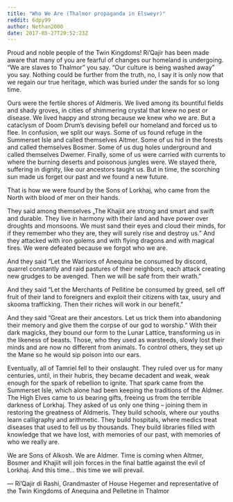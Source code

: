 ```yaml
---
title: "Who We Are (Thalmor propaganda in Elsweyr)"
reddit: 6dpy99
author: Nethan2000
date: 2017-05-27T20:52:23Z
---
```


Proud and noble people of the Twin Kingdoms! Ri’Qajir has been made aware that many of you are fearful of changes our homeland is undergoing. “We are slaves to Thalmor” you say. “Our culture is being washed away” you say. Nothing could be further from the truth, no, I say it is only now that we regain our true heritage, which was buried under the sands for so long time.

Ours were the fertile shores of Aldmeris. We lived among its bountiful fields and shady groves, in cities of shimmering crystal that knew no pest or disease. We lived happy and strong because we knew who we are. But a cataclysm of Doom Drum’s devising befell our homeland and forced us to flee. In confusion, we split our ways. Some of us found refuge in the Summerset Isle and called themselves Altmer. Some of us hid in the forests and called themselves Bosmer. Some of us dug holes underground and called themselves Dwemer. Finally, some of us were carried with currents to where the burning deserts and poisonous jungles were. We stayed there, suffering in dignity, like our ancestors taught us. But in time, the scorching sun made us forget our past and we found a new future.

That is how we were found by the Sons of Lorkhaj, who came from the North with blood of mer on their hands.

They said among themselves „The Khajiit are strong and smart and swift and durable. They live in harmony with their land and have power over droughts and monsoons. We must sand their eyes and cloud their minds, for if they remember who they are, they will surely rise and destroy us.” And they attacked with iron golems and with flying dragons and with magical fires. We were defeated because we forgot who we are.

And they said “Let the Warriors of Anequina be consumed by discord, quarrel constantly and raid pastures of their neighbors, each attack creating new grudges to be avenged. Then we will be safe from their wrath.”

And they said “Let the Merchants of Pellitine be consumed by greed, sell off fruit of their land to foreigners and exploit their citizens with tax, usury and skooma trafficking. Then their riches will work in our benefit.”

And they said “Great are their ancestors. Let us trick them into abandoning their memory and give them the corpse of our god to worship.” With their dark magicks, they bound our form to the Lunar Lattice, transforming us in the likeness of beasts. Those, who they used as warsteeds, slowly lost their minds and are now no different from animals. To control others, they set up the Mane so he would sip poison into our ears.

Eventually, all of Tamriel fell to their onslaught. They ruled over us for many centuries, until, in their hubris, they became decadent and weak, weak enough for the spark of rebellion to ignite. That spark came from the Summerset Isle, which alone had been keeping the traditions of the Aldmer. The High Elves came to us bearing gifts, freeing us from the terrible darkness of Lorkhaj. They asked of us only one thing – joining them in restoring the greatness of Aldmeris. They build schools, where our youths learn calligraphy and arithmetic. They build hospitals, where medics treat diseases that used to fell us by thousands. They build libraries filled with knowledge that we have lost, with memories of our past, with memories of who we really are.

We are Sons of Alkosh. We are Aldmer. Time is coming when Altmer, Bosmer and Khajiit will join forces in the final battle against the evil of Lorkhaj. And this time… this time we will prevail.

— Ri’Qajir di Rashi, Grandmaster of House Hegemer and representative of the Twin Kingdoms of Anequina and Pelletine in Thalmor

